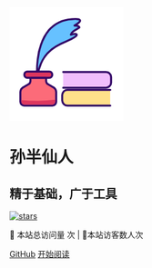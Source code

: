 ![logo](_media/logo.png)

# 孙半仙人

## 精于基础，广于工具

[![stars](https://badgen.net/github/stars/sunhhw/sunhhw.github.io?icon=github&color=4ab8a1)](https://github.com/sunhhw/sunhhw.github.io)

<span id="busuanzi_container_site_pv">
👀    本站总访问量 <span id="busuanzi_value_site_pv"></span>次
</span>| 🐒本站访客数<span id="busuanzi_value_site_uv"></span>人次

[GitHub](<https://github.com/sunhhw/sunhhw.github.io>)
[开始阅读](README.md)

